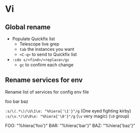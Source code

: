 # Vi

## Global rename

* Populate Quickfix list
  * Telescope live grep
  * `tab` the instances you want
  * `<C-q>` to send to Quickfix list
* `:cdo s/<find>/<replace>/gc`
  * `gc` to confirm each change

## Rename services for env

Rename list of services for config env file

foo
bar
baz

```:s/\(.*\)/\U\1\e: "%hiera{'\1'}"/g``` (One eyed fighting kirby)
```:s/\v.*/\U\0\e: "%hiera{'\0'}"/g``` (`\v` very magic) (`\0` group)

FOO: "%hiera{'foo'}"
BAR: "%hiera{'bar'}"
BAZ: "%hiera{'baz'}"
